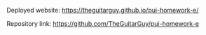 Deployed website: https://theguitarguy.github.io/pui-homework-e/

Repository link: https://github.com/TheGuitarGuy/pui-homework-e
